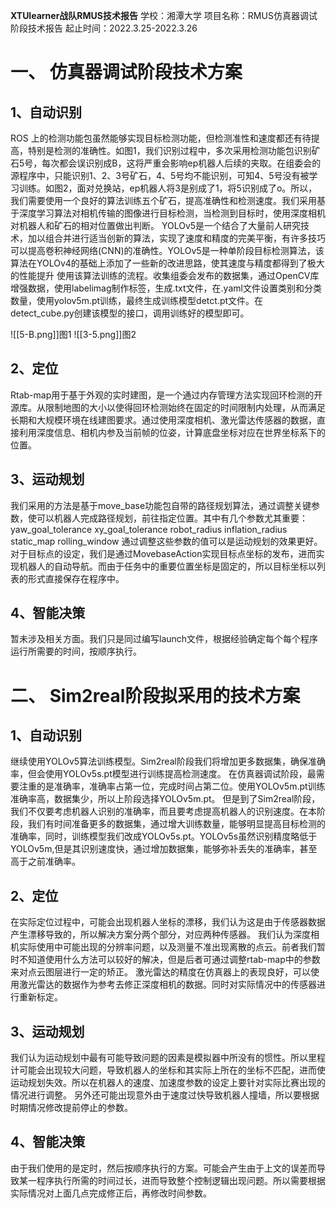 **XTUlearner战队RMUS技术报告**
学校：湘潭大学
项目名称：RMUS仿真器调试阶段技术报告
起止时间：2022.3.25-2022.3.26


# 一、 仿真器调试阶段技术方案

## 1、自动识别
ROS 上的检测功能包虽然能够实现目标检测功能，但检测准性和速度都还有待提高，特别是检测的准确性。如图1，我们识别过程中，多次采用检测功能包识别矿石5号，每次都会误识别成B，这将严重会影响ep机器人后续的夹取。在组委会的源程序中，只能识别1、2、3号矿石，4、5号均不能识别，可知4、5号没有被学习训练。如图2，面对兑换站，ep机器人将3是别成了1，将5识别成了o。所以，我们需要使用一个良好的算法训练五个矿石，提高准确性和检测速度。我们采用基于深度学习算法对相机传输的图像进行目标检测，当检测到目标时，使用深度相机对机器人和矿石的相对位置做出判断。
YOLOv5是一个结合了大量前人研究技术，加以组合并进行适当创新的算法，实现了速度和精度的完美平衡，有许多技巧可以提高卷积神经网络(CNN)的准确性。YOLOv5是一种单阶段目标检测算法，该算法在YOLOv4的基础上添加了一些新的改进思路，使其速度与精度都得到了极大的性能提升
 使用该算法训练的流程。收集组委会发布的数据集，通过OpenCV库增强数据，使用labelimag制作标签，生成.txt文件，在.yaml文件设置类别和分类数量，使用yolov5m.pt训练，最终生成训练模型detct.pt文件。在detect_cube.py创建该模型的接口，调用训练好的模型即可。


![[5-B.png]]图1
![[3-5.png]]图2
## 2、定位
Rtab-map用于基于外观的实时建图，是一个通过内存管理方法实现回环检测的开源库。从限制地图的大小以使得回环检测始终在固定的时间限制内处理，从而满足长期和大规模环境在线建图要求。通过使用深度相机、激光雷达传感器的数据，直接利用深度信息、相机内参及当前帧的位姿，计算底盘坐标对应在世界坐标系下的位置。

## 3、运动规划
我们采用的方法是基于move_base功能包自带的路径规划算法，通过调整关键参数，使可以机器人完成路径规划，前往指定位置。其中有几个参数尤其重要：
yaw_goal_tolerance
xy_goal_tolerance
robot_radius
inflation_radius
static_map
rolling_window
通过调整这些参数的值可以是运动规划的效果更好。
对于目标点的设定，我们是通过MovebaseAction实现目标点坐标的发布，进而实现机器人的自动导航。而由于任务中的重要位置坐标是固定的，所以目标坐标以列表的形式直接保存在程序中。

## 4、智能决策
暂未涉及相关方面。我们只是同过编写launch文件，根据经验确定每个每个程序运行所需要的时间，按顺序执行。

# 二、 Sim2real阶段拟采用的技术方案

## 1、自动识别
继续使用YOLOv5算法训练模型。Sim2real阶段我们将增加更多数据集，确保准确率，但会使用YOLOv5s.pt模型进行训练提高检测速度。
在仿真器调试阶段，最需要注重的是准确率，准确率占第一位，完成时间占第二位。使用YOLOv5m.pt训练准确率高，数据集少，所以上阶段选择YOLOv5m.pt。
但是到了Sim2real阶段，我们不仅要考虑机器人识别的准确率，而且要考虑提高机器人的识别速度。在本阶段，我们有时间准备更多的数据集，通过增大训练数量，能够明显提高目标检测的准确率，同时，训练模型我们改成YOLOv5s.pt。YOLOv5s虽然识别精度略低于YOLOv5m,但是其识别速度快，通过增加数据集，能够弥补丢失的准确率，甚至高于之前准确率。

## 2、定位
在实际定位过程中，可能会出现机器人坐标的漂移，我们认为这是由于传感器数据产生漂移导致的，所以解决方案分两个部分，对应两种传感器。
我们认为深度相机实际使用中可能出现的分辨率问题，以及测量不准出现离散的点云。前者我们暂时不知道使用什么方法可以较好的解决，但是后者可通过调整rtab-map中的参数来对点云图层进行一定的矫正。
激光雷达的精度在仿真器上的表现良好，可以使用激光雷达的数据作为参考去修正深度相机的数据。同时对实际情况中的传感器进行重新标定。

## 3、运动规划
我们认为运动规划中最有可能导致问题的因素是模拟器中所没有的惯性。所以里程计可能会出现较大问题，导致机器人的坐标和其实际上所在的坐标不匹配，进而使运动规划失效。所以在机器人的速度、加速度参数的设定上要针对实际比赛出现的情况进行调整。
另外还可能出现意外由于速度过快导致机器人撞墙，所以要根据时期情况修改提前停止的参数。

## 4、智能决策
由于我们使用的是定时，然后按顺序执行的方案。可能会产生由于上文的误差而导致某一程序执行所需的时间过长，进而导致整个控制逻辑出现问题。所以需要根据实际情况对上面几点完成修正后，再修改时间参数。
